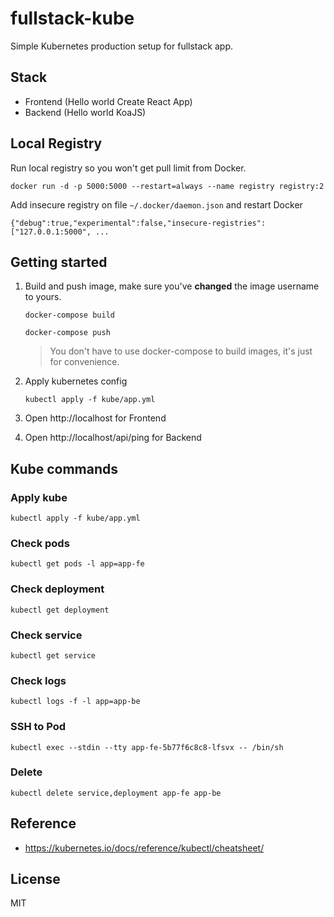 # fullstack-kube

Simple Kubernetes production setup for fullstack app.

## Stack

- Frontend (Hello world Create React App)
- Backend (Hello world KoaJS)

## Local Registry

Run local registry so you won't get pull limit from Docker.

```
docker run -d -p 5000:5000 --restart=always --name registry registry:2
```

Add insecure registry on file `~/.docker/daemon.json` and restart Docker

```
{"debug":true,"experimental":false,"insecure-registries":["127.0.0.1:5000", ...
```

## Getting started

1. Build and push image, make sure you've **changed** the image username to yours.

   ```
   docker-compose build
   ```

   ```
   docker-compose push
   ```

   > You don't have to use docker-compose to build images, it's just for convenience.

2. Apply kubernetes config

   ```
   kubectl apply -f kube/app.yml
   ```

3. Open http://localhost for Frontend

4. Open http://localhost/api/ping for Backend

## Kube commands

### Apply kube

```
kubectl apply -f kube/app.yml
```

### Check pods

```
kubectl get pods -l app=app-fe
```

### Check deployment

```
kubectl get deployment
```

### Check service

```
kubectl get service
```

### Check logs

```
kubectl logs -f -l app=app-be
```

### SSH to Pod

```
kubectl exec --stdin --tty app-fe-5b77f6c8c8-lfsvx -- /bin/sh
```

### Delete

```
kubectl delete service,deployment app-fe app-be
```

## Reference

- https://kubernetes.io/docs/reference/kubectl/cheatsheet/

## License

MIT
